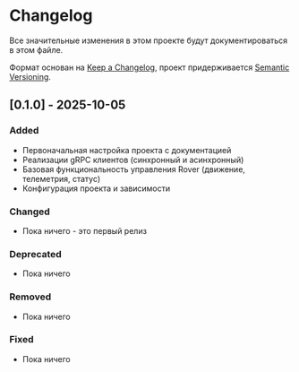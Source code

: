 # Changelog

Все значительные изменения в этом проекте будут документироваться в этом файле.

Формат основан на  [Keep a Changelog](https://keepachangelog.com/en/1.0.0/),
проект придерживается [Semantic Versioning](https://semver.org/spec/v2.0.0.html).

## [0.1.0] - 2025-10-05

### Added
- Первоначальная настройка проекта с документацией
- Реализации gRPC клиентов (синхронный и асинхронный)
- Базовая функциональность управления Rover (движение, телеметрия, статус)
- Конфигурация проекта и зависимости

### Changed
- Пока ничего - это первый релиз

### Deprecated
- Пока ничего

### Removed  
- Пока ничего

### Fixed
- Пока ничего